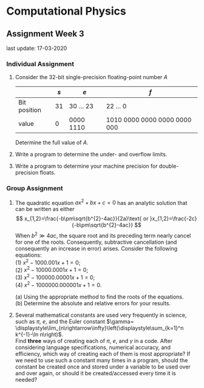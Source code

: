 # Computational Physics

## Assignment Week 3

last update: 17-03-2020

### Individual Assignment

1. Consider the 32-bit single-precision floating-point number $A$

    |  | $s$  | $e$  |$f$ |
    | --- | ---| --- | --- |
    | Bit position | 31   | 30 $\dots$ 23 | 22 $\dots$ 0                   |
    | value  | 0    | 0000 1110   | 1010 0000 0000 0000 0000 000 |

    Determine the full value of $A$.

2. Write a program to determine the under- and overflow limits.

3. Write a program to determine your machine precision for double-precision floats.

### Group Assignment

1. The quadratic equation $ax^{2}+bx+c=0$ has an analytic solution that can be written as either 
    $$
    x_{1,2}=\frac{-b\pm\sqrt{b^{2}-4ac}}{2a}\text{ or }x_{1,2}=\frac{-2c}{-b\pm\sqrt{b^{2}-4ac}}
    $$
    When $b^{2}\gg4ac$, the square root and its preceding term nearly cancel for one of the roots. Consequently, subtractive cancellation (and consequently an increase in error) arises. Consider the following equations:  
    (1) $x^2-1000.001x+1=0$;  
    (2) $x^2-10000.0001x+1=0$;  
    (3) $x^2-100000.00001x+1=0$;  
    (4) $x^2-1000000.000001x+1=0$.  

    (a) Using the appropriate method to find the roots of the equations.  
    (b) Determine the absolute and relative errors for your results.   

2. Several mathematical constants are used very frequently in science, such as $\pi$,  $e$, and the Euler constant $\gamma= \displaystyle\lim_{n\rightarrow\infty}\left(\displaystyle\sum_{k=1}^n k^{-1}-\ln n\right)$.   
  Find **three** ways of creating each of $\pi$, $e$, and $\gamma$ in a code. After considering language specifications, numerical accuracy, and efficiency, which way of creating each of them is most appropriate? If we need to use such a constant many times in a program, should the constant be created once and stored under a variable to be used over and over again, or should it be created/accessed every time it is needed?

